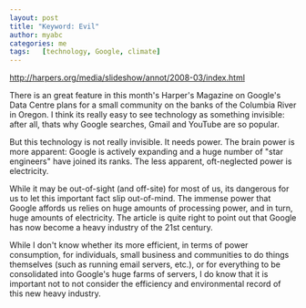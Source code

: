 ```yaml
---
layout: post
title: "Keyword: Evil"
author: myabc
categories: me
tags:   [technology, Google, climate]
---
```



<http://harpers.org/media/slideshow/annot/2008-03/index.html>

There is an great feature in this month's Harper's Magazine on Google's Data Centre plans for a small community on the banks of the Columbia River in Oregon. I think its really easy to see technology as something invisible: after all, thats why Google searches, Gmail and YouTube are so popular.

But this technology is not really invisible. It needs power. The brain power is more apparent: Google is actively expanding and a huge number of "star engineers" have joined its ranks. The less apparent, oft-neglected power is electricity.

While it may be out-of-sight (and off-site) for most of us, its dangerous for us to let this important fact slip out-of-mind. The immense power that Google affords us relies on huge amounts of processing power, and in turn, huge amounts of electricity. The article is quite right to point out that Google has now become a heavy industry of the 21st century.

While I don't know whether its more efficient, in terms of power consumption, for individuals, small business and communities to do things themselves (such as running email servers, etc.), or for everything to be consolidated into Google's huge farms of servers, I do know that it is important not to not consider the efficiency and environmental record of this new heavy industry.
